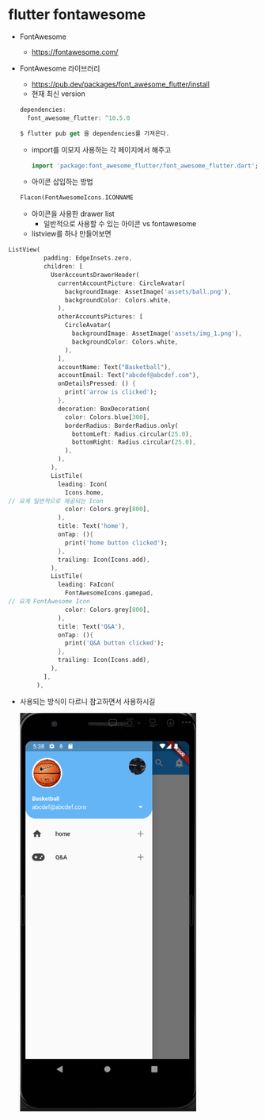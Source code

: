 # flutter fontawesome

- FontAwesome
    - https://fontawesome.com/
- FontAwesome 라이브러리
    - https://pub.dev/packages/font_awesome_flutter/install
    - 현재 최신 version
    
    ```dart
    dependencies:
      font_awesome_flutter: ^10.5.0
    ```
    
    ```dart
    $ flutter pub get 을 dependencies를 가져온다.
    ```
    
    - import를 이모지 사용하는 각 페이지에서 해주고
        
        ```dart
        import 'package:font_awesome_flutter/font_awesome_flutter.dart';
        ```
        
    - 아이콘 삽입하는 방법
    
    ```dart
    Flacon(FontAwesomeIcons.ICONNAME
    ```
    
    - 아이콘을 사용한 drawer list
        - 일반적으로 사용할 수 있는 아이콘 vs fontawesome
    - listview를 하나 만들어보면

```dart
ListView(
          padding: EdgeInsets.zero,
          children: [
            UserAccountsDrawerHeader(
              currentAccountPicture: CircleAvatar(
                backgroundImage: AssetImage('assets/ball.png'),
                backgroundColor: Colors.white,
              ),
              otherAccountsPictures: [
                CircleAvatar(
                  backgroundImage: AssetImage('assets/img_1.png'),
                  backgroundColor: Colors.white,
                ),
              ],
              accountName: Text("Basketball"),
              accountEmail: Text("abcdef@abcdef.com"),
              onDetailsPressed: () {
                print('arrow is clicked');
              },
              decoration: BoxDecoration(
                color: Colors.blue[300],
                borderRadius: BorderRadius.only(
                  bottomLeft: Radius.circular(25.0),
                  bottomRight: Radius.circular(25.0),
                ),
              ),
            ),
            ListTile(
              leading: Icon(
                Icons.home,
// 요게 일반적으로 제공되는 Icon
                color: Colors.grey[800],
              ),
              title: Text('home'),
              onTap: (){
                print('home button clicked');
              },
              trailing: Icon(Icons.add),
            ),
            ListTile(
              leading: FaIcon(
                FontAwesomeIcons.gamepad,
// 요게 FontAwesome Icon
                color: Colors.grey[800],
              ),
              title: Text('Q&A'),
              onTap: (){
                print('Q&A button clicked');
              },
              trailing: Icon(Icons.add),
            ),
          ],
        ),
```

- 사용되는 방식이 다르니 참고하면서 사용하시길

  ![image](assets/image27.PNG)
